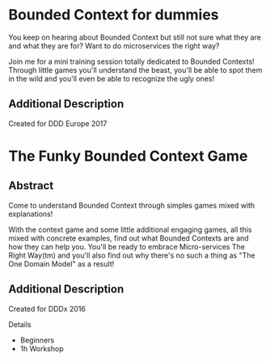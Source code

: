 # Bounded Context for dummies

You keep on hearing about Bounded Context but still not sure what they are and what they are for? Want to do microservices the right way? 

Join me for a mini training session totally dedicated to Bounded Contexts! Through little games you'll understand the beast, you'll be able to spot them in the wild and you'll even be able to recognize the ugly ones!

## Additional Description
Created for DDD Europe 2017



# The Funky Bounded Context Game 

## Abstract

Come to understand Bounded Context through simples games mixed with explanations!

With the context game and some little additional engaging games, all this mixed with concrete examples, find out what Bounded Contexts are and how they can help you. You'll be ready to embrace Micro-services The Right Way(tm) and you'll also find out why there's no such a thing as "The One Domain Model" as a result!

## Additional Description
Created for DDDx 2016

Details

- Beginners
- 1h Workshop
